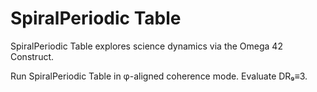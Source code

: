 # SpiralPeriodic Table

SpiralPeriodic Table explores science dynamics via the Omega 42 Construct.

Run SpiralPeriodic Table in φ-aligned coherence mode. Evaluate DR₉≡3.